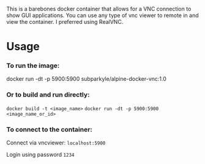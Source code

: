 This is a barebones docker container that allows for a VNC connection to show GUI applications. You can use any type of vnc viewer to remote in and view the container. I preferred using RealVNC. 

# Usage

### To run the image:
docker run -dt -p 5900:5900 subparkyle/alpine-docker-vnc:1.0

### Or to build and run directly:
`docker build -t <image_name>`
`docker run -dt -p 5900:5900 <image_name_or_id>`

### To connect to the container:
Connect via vncviewer: `localhost:5900`

Login using password `1234`

